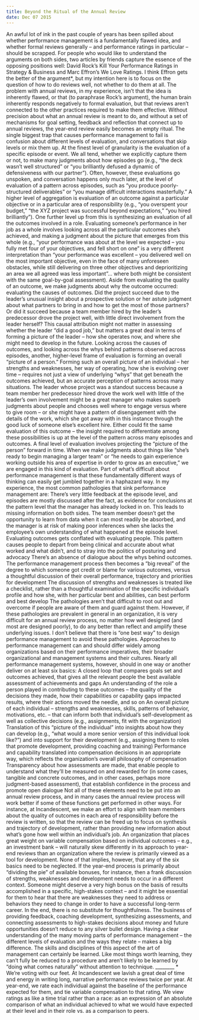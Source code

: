 ```yaml
---
title: Beyond the Ritual of the Annual Review
date: Dec 07 2015
---
```


An awful lot of ink in the past couple of years has been spilled about whether performance management is a fundamentally flawed idea, and whether formal reviews generally – and performance ratings in particular – should be scrapped. For people who would like to understand the arguments on both sides, two articles by friends capture the essence of the opposing positions well: David Rock’s Kill Your Performance Ratings in Strategy & Business and Marc Effron’s We Love Ratings. I think Effron gets the better of the argument*, but my intention here is to focus on the question of how to do reviews well, not whether to do them at all. The problem with annual reviews, in my experience, isn’t that the idea is inherently flawed, or that (to paraphrase Rock’s argument), the human brain inherently responds negatively to formal evaluation, but that reviews aren’t connected to the other practices required to make them effective. Without precision about what an annual review is meant to do, and without a set of mechanisms for goal setting, feedback and reflection that connect up to annual reviews, the year-end review easily becomes an empty ritual. The single biggest trap that causes performance management to fail is confusion about different levels of evaluation, and conversations that skip levels or mix them up. At the finest level of granularity is the evaluation of a specific episode or event. We all tend, whether we explicitly capture them or not, to make many judgments about how episodes go (e.g., “the deck wasn’t well structured” or “you brilliantly defused a dynamic of defensiveness with our partner”). Often, however, these evaluations go unspoken, and conversation happens only much later, at the level of evaluation of a pattern across episodes, such as “you produce poorly-structured deliverables” or “you manage difficult interactions masterfully.” A higher level of aggregation is evaluation of an outcome against a particular objective or in a particular area of responsibility (e.g., “you overspent your budget,” “the XYZ project was successful beyond expectations,” “you hired brilliantly”). One further level up from this is synthesizing an evaluation of all the outcomes involved in a role. Evaluating someone’s performance in her job as a whole involves looking across all the particular outcomes she’s achieved, and making a judgment about the picture that emerges from this whole (e.g., “your performance was about at the level we expected – you fully met four of your objectives, and fell short on one” is a very different interpretation than “your performance was excellent – you delivered well on the most important objective, even in the face of many unforeseen obstacles, while still delivering on three other objectives and deprioritizing an area we all agreed was less important”… where both might be consistent with the same goal-by-goal assessment). Aside from evaluating the quality of an outcome, we make judgments about why the outcome occurred: evaluating the causes of outcomes. Did the project succeed due to the leader’s unusual insight about a prospective solution or her astute judgment about what partners to bring in and how to get the most of those partners? Or did it succeed because a team member hired by the leader’s predecessor drove the project well, with little direct involvement from the leader herself? This causal attribution might not matter in assessing whether the leader “did a good job,” but matters a great deal in terms of forming a picture of the leader – how she operates now, and where she might need to develop in the future. Looking across the causes of outcomes, and looking across the whys behind patterns observed across episodes, another, higher-level frame of evaluation is forming an overall “picture of a person.” Forming such an overall picture of an individual – her strengths and weaknesses, her way of operating, how she is evolving over time – requires not just a view of underlying “whys” that get beneath the outcomes achieved, but an accurate perception of patterns across many situations. The leader whose project was a standout success because a team member her predecessor hired drove the work well with little of the leader’s own involvement might be a great manager who makes superb judgments about people and chooses well where to engage versus where to give room – or she might have a pattern of disengagement with the details of the work, which she got away with in this instance through the good luck of someone else’s excellent hire. Either could fit the same evaluation of this outcome – the insight required to differentiate among these possibilities is up at the level of the pattern across many episodes and outcomes. A final level of evaluation involves projecting the “picture of the person” forward in time. When we make judgments about things like “she’s ready to begin managing a larger team” or “he needs to gain experience working outside his area of expertise in order to grow as an executive,” we are engaged in this kind of evaluation. Part of what’s difficult about performance management is that these fundamentally different ways of thinking can easily get jumbled together in a haphazard way. In my experience, the most common pathologies that sink performance management are: There’s very little feedback at the episode level, and episodes are mostly discussed after the fact, as evidence for conclusions at the pattern level that the manager has already locked in on. This leads to missing information on both sides. The team member doesn’t get the opportunity to learn from data when it can most readily be absorbed, and the manager is at risk of making poor inferences when she lacks the employee’s own understanding of what happened at the episode level. Evaluating outcomes gets conflated with evaluating people. This pattern causes people to depart from being clinical and accurate about what worked and what didn’t, and to stray into the politics of posturing and advocacy There’s an absence of dialogue about the whys behind outcomes. The performance management process then becomes a “big reveal” of the degree to which someone got credit or blame for various outcomes, versus a thoughtful discussion of their overall performance, trajectory and priorities for development The discussion of strengths and weaknesses is treated like a checklist, rather than a thoughtful examination of the specific individual’s profile and how she, with her particular bent and abilities, can best perform and best develop The pathologies aren’t that difficult to root out and overcome if people are aware of them and guard against them. However, if these pathologies are prevalent in general in an organization, it is very difficult for an annual review process, no matter how well designed (and most are designed poorly), to do any better than reflect and amplify these underlying issues. I don’t believe that there is “one best way” to design performance management to avoid these pathologies. Approaches to performance management can and should differ widely among organizations based on their performance imperatives, their broader organizational and management systems and their cultures. Nearly all performance management systems, however, should in one way or another deliver on at least six basics: A closed loop that compares goals set and outcomes achieved, that gives all the relevant people the best available assessment of achievements and gaps An understanding of the role a person played in contributing to these outcomes – the quality of the decisions they made, how their capabilities or capability gaps impacted results, where their actions moved the needle, and so on An overall picture of each individual – strengths and weaknesses, skills, patterns of behavior, motivations, etc. – that can inform both that individual’s self-development as well as collective decisions (e.g., assignments, fit with the organization) Translation of this “picture of the individual” into insights about how they can develop (e.g., “what would a more senior version of this individual look like?”) and into support for their development (e.g., assigning them to roles that promote development, providing coaching and training) Performance and capability translated into compensation decisions in an appropriate way, which reflects the organization’s overall philosophy of compensation Transparency about how assessments are made, that enable people to understand what they’ll be measured on and rewarded for (in some cases, tangible and concrete outcomes, and in other cases, perhaps more judgment-based assessment), that establish confidence in the process and promote open dialogue Not all of these elements need to be put into an annual review process, and in many cases the annual review process will work better if some of these functions get performed in other ways. For instance, at Incandescent, we make an effort to align with team members about the quality of outcomes in each area of responsibility before the review is written, so that the review can be freed up to focus on synthesis and trajectory of development, rather than providing new information about what’s gone how well within an individual’s job. An organization that places great weight on variable compensation based on individual outcomes – e.g., an investment bank – will naturally skew differently in its approach to year-end reviews than an organization where the review is primarily viewed as a tool for development. None of that implies, however, that any of the six basics need to be neglected. If the year-end process is primarily about “dividing the pie” of available bonuses, for instance, then a frank discussion of strengths, weaknesses and development needs to occur in a different context. Someone might deserve a very high bonus on the basis of results accomplished in a specific, high-stakes context – and it might be essential for them to hear that there are weaknesses they need to address or behaviors they need to change in order to have a successful long-term career. In the end, there is no substitute for thoughtfulness. The business of providing feedback, coaching development, synthesizing assessments, and connecting assessments to high-stakes decisions about money and future opportunities doesn’t reduce to any silver bullet design. Having a clear understanding of the many moving parts of performance management – the different levels of evaluation and the ways they relate – makes a big difference. The skills and disciplines of this aspect of the art of management can certainly be learned. Like most things worth learning, they can’t fully be reduced to a procedure and aren’t likely to be learned by “doing what comes naturally” without attention to technique. ________ * We’re voting with our feet. At Incandescent we lavish a great deal of time and energy in writing long, narrative performance reviews twice per year. At year-end, we rate each individual against the baseline of the performance expected for them, and tie variable compensation to that rating. We view ratings as like a time trial rather than a race: as an expression of an absolute comparison of what an individual achieved to what we would have expected at their level and in their role vs. as a comparison to peers.
